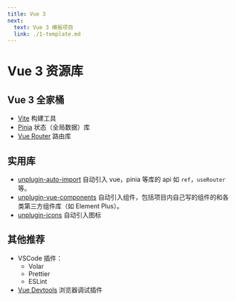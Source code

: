 ```yaml
---
title: Vue 3
next:
  text: Vue 3 模板项目
  link: ./1-template.md
---
```


# Vue 3 资源库

## Vue 3 全家桶

- [Vite](https://cn.vitejs.dev) 构建工具
- [Pinia](https://pinia.vuejs.org/zh/) 状态（全局数据）库
- [Vue Router](https://router.vuejs.org/zh/) 路由库

## 实用库

- [unplugin-auto-import](https://github.com/unplugin/unplugin-auto-import) 自动引入 vue，pinia 等库的 api 如 `ref`，`useRouter` 等。
- [unplugin-vue-components](https://github.com/unplugin/unplugin-vue-components) 自动引入组件，包括项目内自己写的组件的和各类第三方组件库（如 Element Plus）。
- [unplugin-icons](https://github.com/unplugin/unplugin-icons) 自动引入图标

## 其他推荐

- VSCode 插件：
  - Volar
  - Prettier
  - ESLint
- [Vue Devtools](https://devtools.vuejs.org) 浏览器调试插件
